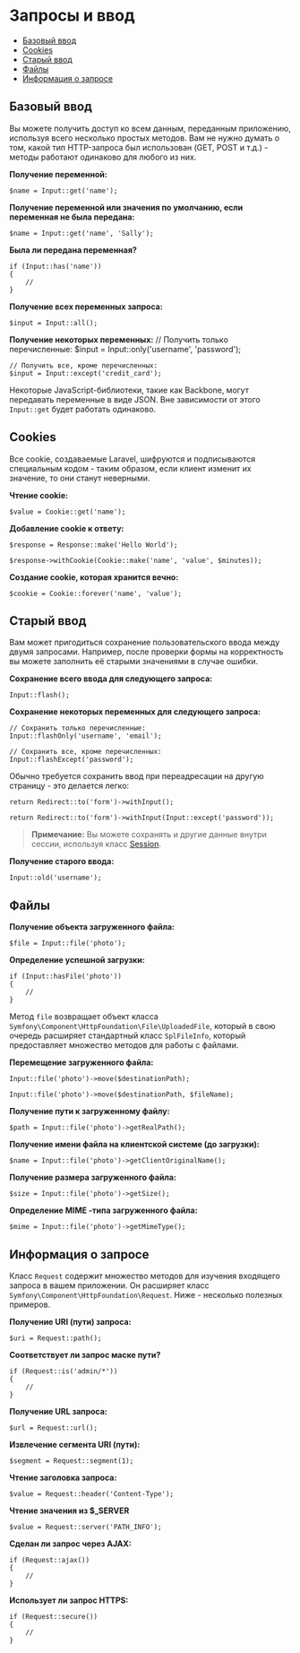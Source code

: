 # Запросы и ввод

- [Базовый ввод](#basic-input)
- [Cookies](#cookies)
- [Старый ввод](#old-input)
- [Файлы](#files)
- [Информация о запросе](#request-information)

<a name="basic-input"></a>
## Базовый ввод

Вы можете получить доступ ко всем данным, переданным приложению, используя всего несколько простых методов. Вам не нужно думать о том, какой тип HTTP-запроса был использован (GET, POST и т.д.) - методы работают одинаково для любого из них.

**Получение переменной:**

	$name = Input::get('name');

**Получение переменной или значения по умолчанию, если переменная не была передана:**

	$name = Input::get('name', 'Sally');

**Была ли передана переменная?**

	if (Input::has('name'))
	{
		//
	}

**Получение всех переменных запроса:**

	$input = Input::all();

**Получение некоторых переменных:**
	// Получить только перечисленные:
	$input = Input::only('username', 'password');

	// Получить все, кроме перечисленных:
	$input = Input::except('credit_card');

Некоторые JavaScript-библиотеки, такие как Backbone, могут передавать переменные в виде JSON. Вне зависимости от этого `Input::get` будет работать одинаково.

<a name="cookies"></a>
## Cookies

Все cookie, создаваемые Laravel, шифруются и подписываются специальным кодом - таким образом, если клиент изменит их значение, то они станут неверными.


**Чтение cookie:**

	$value = Cookie::get('name');

**Добавление cookie к ответу:**

	$response = Response::make('Hello World');

	$response->withCookie(Cookie::make('name', 'value', $minutes));

**Создание cookie, которая хранится вечно:**

	$cookie = Cookie::forever('name', 'value');

<a name="old-input"></a>
## Старый ввод

Вам может пригодиться сохранение пользовательского ввода между двумя запросами. Например, после проверки формы на корректность вы можете заполнить её старыми значениями в случае ошибки.

**Сохранение всего ввода для следующего запроса:**

	Input::flash();

**Сохранение некоторых переменных для следующего запроса:**

	// Сохранить только перечисленные:
	Input::flashOnly('username', 'email');

	// Сохранить все, кроме перечисленных:
	Input::flashExcept('password');

Обычно требуется сохранить ввод при переадресации на другую страницу - это делается легко:

	return Redirect::to('form')->withInput();

	return Redirect::to('form')->withInput(Input::except('password'));

> **Примечание:** Вы можете сохранять и другие данные внутри сессии, используя класс [Session](/docs/session).

**Получение старого ввода:**

	Input::old('username');

<a name="files"></a>
## Файлы

**Получение объекта загруженного файла:**

	$file = Input::file('photo');

**Определение успешной загрузки:**

	if (Input::hasFile('photo'))
	{
		//
	}

Метод `file` возвращает объект класса `Symfony\Component\HttpFoundation\File\UploadedFile`, который в свою очередь расширяет стандартный класс `SplFileInfo`, который предоставляет множество методов для работы с файлами.

**Перемещение загруженного файла:**

	Input::file('photo')->move($destinationPath);

	Input::file('photo')->move($destinationPath, $fileName);

**Получение пути к загруженному файлу:**

	$path = Input::file('photo')->getRealPath();

**Получение имени файла на клиентской системе (до загрузки):**

	$name = Input::file('photo')->getClientOriginalName();

**Получение размера загруженного файла:**

	$size = Input::file('photo')->getSize();

**Определение MIME -типа загруженного файла:**

	$mime = Input::file('photo')->getMimeType();

<a name="request-information"></a>
## Информация о запросе

Класс `Request` содержит множество методов для изучения входящего запроса в вашем приложении. Он расширяет класс `Symfony\Component\HttpFoundation\Request`. Ниже - несколько полезных примеров.

**Получение URI (пути) запроса:**

	$uri = Request::path();

**Соответствует ли запрос маске пути?**

	if (Request::is('admin/*'))
	{
		//
	}

**Получение URL запроса:**

	$url = Request::url();

**Извлечение сегмента URI (пути):**

	$segment = Request::segment(1);

**Чтение заголовка запроса:**

	$value = Request::header('Content-Type');

**Чтение значения из $_SERVER**

	$value = Request::server('PATH_INFO');

**Сделан ли запрос через AJAX:**

	if (Request::ajax())
	{
		//
	}

**Использует ли запрос HTTPS:**

	if (Request::secure())
	{
		//
	}
